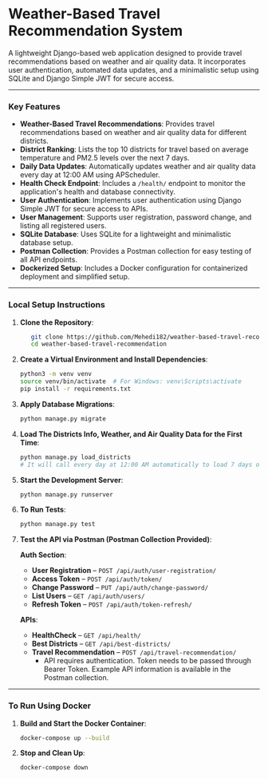# Weather-Based Travel Recommendation System

A lightweight Django-based web application designed to provide travel recommendations based on weather and air quality data. It incorporates user authentication, automated data updates, and a minimalistic setup using SQLite and Django Simple JWT for secure access.

---

### Key Features

- **Weather-Based Travel Recommendations**: Provides travel recommendations based on weather and air quality data for different districts.
- **District Ranking**: Lists the top 10 districts for travel based on average temperature and PM2.5 levels over the next 7 days.
- **Daily Data Updates**: Automatically updates weather and air quality data every day at 12:00 AM using APScheduler.
- **Health Check Endpoint**: Includes a `/health/` endpoint to monitor the application's health and database connectivity.
- **User Authentication**: Implements user authentication using Django Simple JWT for secure access to APIs.
- **User Management**: Supports user registration, password change, and listing all registered users.
- **SQLite Database**: Uses SQLite for a lightweight and minimalistic database setup.
- **Postman Collection**: Provides a Postman collection for easy testing of all API endpoints.
- **Dockerized Setup**: Includes a Docker configuration for containerized deployment and simplified setup.

---

### Local Setup Instructions

1. **Clone the Repository**:

   ```bash
      git clone https://github.com/Mehedi182/weather-based-travel-recommendation.git
      cd weather-based-travel-recommendation
   ```

2. **Create a Virtual Environment and Install Dependencies**:

   ```bash
   python3 -m venv venv
   source venv/bin/activate  # For Windows: venv\Scripts\activate
   pip install -r requirements.txt
   ```

3. **Apply Database Migrations**:

   ```bash
   python manage.py migrate
   ```

4. **Load The Districts Info, Weather, and Air Quality Data for the First Time**:

   ```bash
   python manage.py load_districts
   # It will call every day at 12:00 AM automatically to load 7 days of temperature and air quality data. Used APScheduler for this.
   ```

5. **Start the Development Server**:

   ```bash
   python manage.py runserver
   ```

6. **To Run Tests**:

   ```bash
   python manage.py test
   ```

7. **Test the API via Postman (Postman Collection Provided)**:

   **Auth Section**:
   - **User Registration** – `POST /api/auth/user-registration/`
   - **Access Token** – `POST /api/auth/token/`
   - **Change Password** – `PUT /api/auth/change-password/`
   - **List Users** – `GET /api/auth/users/`
   - **Refresh Token** – `POST /api/auth/token-refresh/`

   **APIs**:
   - **HealthCheck** – `GET /api/health/`
   - **Best Districts** – `GET /api/best-districts/`
   - **Travel Recommendation** – `POST /api/travel-recommendation/`
     - API requires authentication. Token needs to be passed through Bearer Token. Example API information is available in the Postman collection.

---

### To Run Using Docker

1. **Build and Start the Docker Container**:

   ```bash
   docker-compose up --build
   ```

2. **Stop and Clean Up**:

   ```bash
   docker-compose down
   ```
